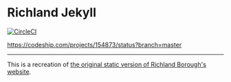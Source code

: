 # Richland Jekyll

[![CircleCI](https://circleci.com/gh/wadeanthony0100/Richland-Jekyll/tree/master.svg?style=svg)](https://circleci.com/gh/wadeanthony0100/Richland-Jekyll/tree/master)

https://codeship.com/projects/154873/status?branch=master

---

This is a recreation of [the original static version of Richland Borough's website](https://github.com/wadeanthony0100/Richland-Borough-dot-org).
